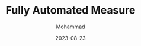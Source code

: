 ---
layout: article
permalink: /blog/Fully_Automated_Measure/
title: "Fully Automated Measure"
date: "2023-08-23"
image: "img/blog/nmr-how-it-works.webp"
markdown_content: |
  # Lorem ipsum dolor sit amet, consectetur adipiscing elit, sed do eiusmod.
  Lorem ipsum dolor sit amet, consectetur adipiscing elit, sed do eiusmod tempor incididunt ut labore et dolore magna aliqua. Non blandit massa enim nec. Scelerisque viverra mauris in aliquam sem. At risus viverra adipiscing at in tellus. Sociis natoque penatibus et magnis dis parturient montes. Ridiculus mus mauris vitae ultricies leo. Neque egestas congue quisque egestas diam. Risus in hendrerit gravida rutrum quisque non.

  # Lorem ipsum dolor sit amet, consectetur adipiscing elit, sed do eiusmod.
  Lorem ipsum dolor sit amet, consectetur adipiscing elit, sed do eiusmod tempor incididunt ut labore et dolore magna aliqua. Non blandit massa enim nec. Scelerisque viverra mauris in aliquam sem. At risus viverra adipiscing at in tellus. Sociis natoque penatibus et magnis dis parturient montes. Ridiculus mus mauris vitae ultricies leo. Neque egestas congue quisque egestas diam. Risus in hendrerit gravida rutrum quisque non.

  - Lorem ipsum dolor sit amet.
  - Non blandit massa enim nec scelerisque.
  - Neque egestas congue quisque egestas.

  # Lorem ipsum dolor sit amet, consectetur adipiscing elit, sed do eiusmod.
  Lorem ipsum dolor sit amet, consectetur adipiscing elit, sed do eiusmod tempor incididunt ut labore et dolore magna aliqua. Non blandit massa enim nec. Scelerisque viverra mauris in aliquam sem. At risus viverra adipiscing at in tellus. Sociis natoque penatibus et magnis dis parturient montes. Ridiculus mus mauris vitae ultricies leo. Neque egestas congue quisque egestas diam. Risus in hendrerit gravida rutrum quisque non.

author: "Mohammad"
excerpt: "A brief introduction to choosing great font pairs for your design."
---